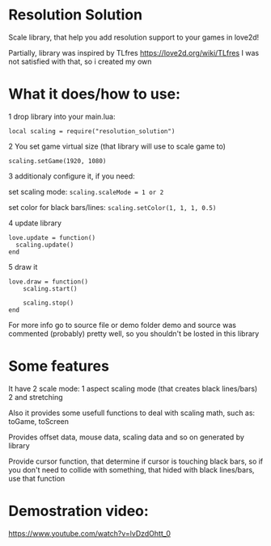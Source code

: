 # Resolution Solution
Scale library, that help you add resolution support to your games in love2d!

Partially, library was inspired by TLfres https://love2d.org/wiki/TLfres
I was not satisfied with that, so i created my own

# What it does/how to use:

1 drop library into your main.lua:

``` local scaling = require("resolution_solution") ```

2 You set game virtual size (that library will use to scale game to)

``` scaling.setGame(1920, 1080) ```

3 additionaly configure it, if you need:

set scaling mode:
``` scaling.scaleMode = 1 or 2 ```

set color for black bars/lines:
``` scaling.setColor(1, 1, 1, 0.5) ```

4 update library
 ```
love.update = function()
   scaling.update()
end
``` 
5 draw it
```
love.draw = function()
    scaling.start()
    
    scaling.stop()
end
```

For more info go to source file or demo folder
demo and source was commented (probably) pretty well, so you shouldn't be losted in this library

# Some features
It have 2 scale mode:
1 aspect scaling mode (that creates black lines/bars)
2 and stretching

Also it provides some usefull functions to deal with scaling math, such as:
toGame, toScreen

Provides offset data, mouse data, scaling data and so on generated by library

Provide cursor function, that determine if cursor is touching black bars, so if you don't need to collide with something, that hided with black lines/bars, use that function

# Demostration video:
https://www.youtube.com/watch?v=lvDzdOhtt_0
